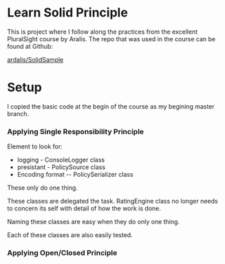 ﻿# Learn Solid Principle

This is project where I follow along the practices from the excellent PluralSight
course by Aralis.  The repo that was used in the course can be found at Github:

[ardalis/SolidSample](https://github.com/ardalis/SolidSample)

# Setup

I copied the basic code at the begin of the course as my begining master branch.


### Applying Single Responsibility Principle

Element to look for:
- logging - ConsoleLogger class
- presistant - PolicySource class
- Encoding format -- PolicySerializer class

These only do one thing.

These classes are delegated the task.  RatingEngine class no longer needs to
concern its self with detail of how the work is done.

Naming these classes are easy when they do only one thing.

Each of these classes are also easily tested.

### Applying Open/Closed Principle








